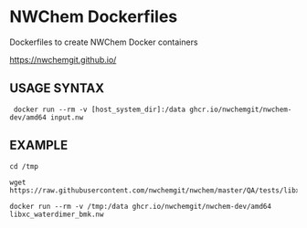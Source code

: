 # NWChem Dockerfiles
Dockerfiles to create NWChem Docker containers

https://nwchemgit.github.io/


## USAGE SYNTAX

```
 docker run --rm -v [host_system_dir]:/data ghcr.io/nwchemgit/nwchem-dev/amd64 input.nw
```

## EXAMPLE

```
cd /tmp

wget https://raw.githubusercontent.com/nwchemgit/nwchem/master/QA/tests/libxc_waterdimer_bmk/libxc_waterdimer_bmk.nw

docker run --rm -v /tmp:/data ghcr.io/nwchemgit/nwchem-dev/amd64 libxc_waterdimer_bmk.nw
```

